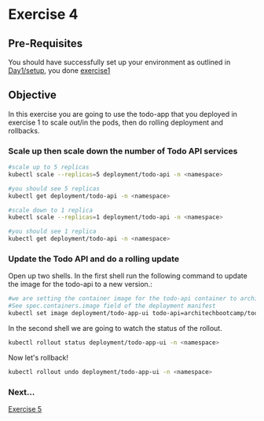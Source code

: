# Exercise 4 #

## Pre-Requisites ##

You should have successfully set up your environment as outlined in [Day1/setup](./setup.md), you done [exercise1](./exercise1.md)

## Objective ##

In this exercise you are going to use the todo-app that you deployed in exercise 1 to scale out/in the pods, then do rolling deployment and rollbacks.

### Scale up then scale down the number of Todo API services ###

```sh
#scale up to 5 replicas
kubectl scale --replicas=5 deployment/todo-api -n <namespace>

#you should see 5 replicas
kubectl get deployment/todo-api -n <namespace>

#scale down to 1 replica
kubectl scale --replicas=1 deployment/todo-api -n <namespace>

#you should see 1 replica
kubectl get deployment/todo-api -n <namespace>
```

### Update the Todo API and do a rolling update ###

Open up two shells.  In the first shell run the following command to update the image for the todo-api to a new version.:

```sh
#we are setting the container image for the todo-api container to architechbootcamp/todo-api:1.0.1
#See spec.containers.image field of the deployment manifest
kubectl set image deployment/todo-app-ui todo-api=architechbootcamp/todo-app-ui:1.0.2
```

In the second shell we are going to watch the status of the rollout.

```sh
kubectl rollout status deployment/todo-app-ui -n <namespace>
```

Now let's rollback!

```sh
kubectl rollout undo deployment/todo-app-ui -n <namespace>
```

### Next... ###

[Exercise 5](./exercise5.md)
